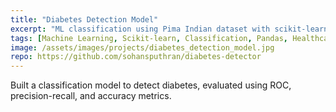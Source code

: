 ```yaml
---
title: "Diabetes Detection Model"
excerpt: "ML classification using Pima Indian dataset with scikit-learn, visualizations, and evaluation metrics."
tags: [Machine Learning, Scikit-learn, Classification, Pandas, Healthcare]
image: /assets/images/projects/diabetes_detection_model.jpg
repo: https://github.com/sohansputhran/diabetes-detector
---
```


Built a classification model to detect diabetes, evaluated using ROC, precision-recall, and accuracy metrics.
